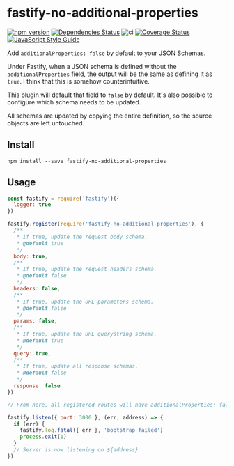 # fastify-no-additional-properties

[![npm version](https://badge.fury.io/js/fastify-no-additional-properties.svg)](https://www.npmjs.com/package/fastify-no-additional-properties)
[![Dependencies Status](https://david-dm.org/greguz/fastify-no-additional-properties.svg)](https://david-dm.org/greguz/fastify-no-additional-properties.svg)
![ci](https://github.com/greguz/fastify-no-additional-properties/workflows/ci/badge.svg)
[![Coverage Status](https://coveralls.io/repos/github/greguz/fastify-no-additional-properties/badge.svg?branch=master)](https://coveralls.io/github/greguz/fastify-no-additional-properties?branch=master)
[![JavaScript Style Guide](https://img.shields.io/badge/code_style-standard-brightgreen.svg)](https://standardjs.com)

Add `additionalProperties: false` by default to your JSON Schemas.

Under Fastify, when a JSON schema is defined without the `additionalProperties` field, the output will be the same as defining It as `true`. I think that this is somehow counterintuitive.

This plugin will default that field to `false` by default. It's also possible to configure which schema needs to be updated.

All schemas are updated by copying the entire definition, so the source objects are left untouched.

## Install

```
npm install --save fastify-no-additional-properties
```

## Usage

```javascript
const fastify = require('fastify')({
  logger: true
})

fastify.register(require('fastify-no-additional-properties'), {
  /**
   * If true, update the request body schema.
   * @default true
   */
  body: true,
  /**
   * If true, update the request headers schema.
   * @default false
   */
  headers: false,
  /**
   * If true, update the URL parameters schema.
   * @default false
   */
  params: false,
  /**
   * If true, update the URL querystring schema.
   * @default true
   */
  query: true,
  /**
   * If true, update all response schemas.
   * @default false
   */
  response: false
})

// From here, all registered routes will have additionalProperties: false by default.

fastify.listen({ port: 3000 }, (err, address) => {
  if (err) {
    fastify.log.fatal({ err }, 'bootstrap failed')
    process.exit(1)
  }
  // Server is now listening on ${address}
})
```
